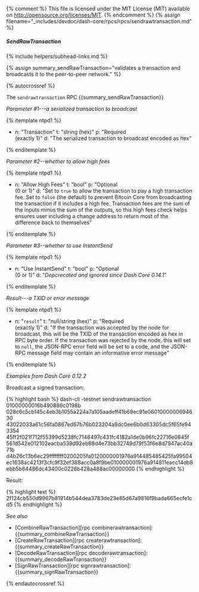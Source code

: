 {% comment %}
This file is licensed under the MIT License (MIT) available on
http://opensource.org/licenses/MIT.
{% endcomment %}
{% assign filename="_includes/devdoc/dash-core/rpcs/rpcs/sendrawtransaction.md" %}

##### SendRawTransaction
{% include helpers/subhead-links.md %}

{% assign summary_sendRawTransaction="validates a transaction and broadcasts it to the peer-to-peer network." %}

{% autocrossref %}

The `sendrawtransaction` RPC {{summary_sendRawTransaction}}

*Parameter #1---a serialized transaction to broadcast*

{% itemplate ntpd1 %}
- n: "Transaction"
  t: "string (hex)"
  p: "Required<br>(exactly 1)"
  d: "The serialized transaction to broadcast encoded as hex"

{% enditemplate %}

*Parameter #2--whether to allow high fees*

{% itemplate ntpd1 %}
- n: "Allow High Fees"
  t: "bool"
  p: "Optional<br>(0 or 1)"
  d: "Set to `true` to allow the transaction to pay a high transaction fee.  Set to `false` (the default) to prevent Bitcoin Core from broadcasting the transaction if it includes a high fee.  Transaction fees are the sum of the inputs minus the sum of the outputs, so this high fees check helps ensures user including a change address to return most of the difference back to themselves"

{% enditemplate %}

*Parameter #3--whether to use InstantSend*

{% itemplate ntpd1 %}
- n: "Use InstantSend"
  t: "bool"
  p: "Optional<br>(0 or 1)"
  d: "*Depcrecated and ignored since Dash Core 0.14.1*"

{% enditemplate %}

*Result---a TXID or error message*

{% itemplate ntpd1 %}
- n: "`result`"
  t: "null/string (hex)"
  p: "Required<br>(exactly 1)"
  d: "If the transaction was accepted by the node for broadcast, this will be the TXID of the transaction encoded as hex in RPC byte order.  If the transaction was rejected by the node, this will set to `null`, the JSON-RPC error field will be set to a code, and the JSON-RPC message field may contain an informative error message"

{% enditemplate %}

*Examples from Dash Core 0.12.2*

Broadcast a signed transaction:

{% highlight bash %}
dash-cli -testnet sendrawtransaction 01000000016b490886c0198b\
028c6c5cb145c4eb3b1055a224a7a105aadeff41b69ec91e0601000000694630\
43022033a61c56fa0867ed67b76b023204a9dc0ee6b0d63305dc5f65fe943354\
45ff2f021f712f55399d5238fc7146497c431fc4182a1de0b96fc22716e0845f\
561d542e012102eacba539d92eb88d4e73bb32749d79f53f6e8d7947ac40a71b\
d4b26c13b6ec29ffffffff0200205fa0120000001976a914485485425fa99504\
ec1638ac4213f3cfc9f32ef388acc0a8f9be010000001976a914811eacc14db8\
ebb5b64486dc43400c0226b428a488ac00000000
{% endhighlight %}

Result:

{% highlight text %}
2f124cb550d9967b81914b544dea3783de23e85d67a9816f9bada665ecfe1cd5
{% endhighlight %}

*See also*

* [CombineRawTransaction][rpc combinerawtransaction]: {{summary_combineRawTransaction}}
* [CreateRawTransaction][rpc createrawtransaction]: {{summary_createRawTransaction}}
* [DecodeRawTransaction][rpc decoderawtransaction]: {{summary_decodeRawTransaction}}
* [SignRawTransaction][rpc signrawtransaction]: {{summary_signRawTransaction}}

{% endautocrossref %}
